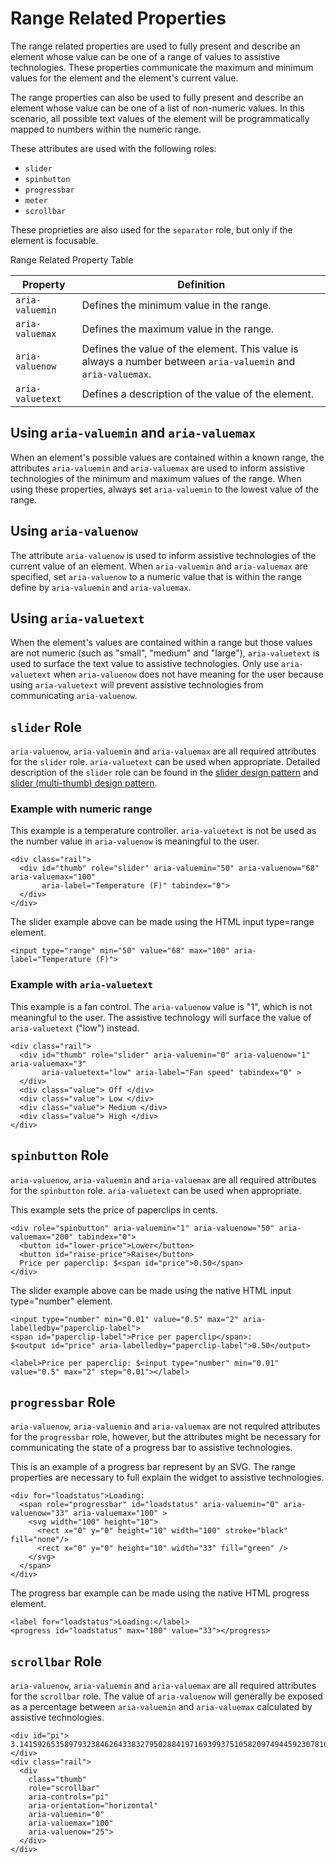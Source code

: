 # Range Related Properties

The range related properties are used to fully present and describe an element whose value can be one of a range of values to assistive technologies. These properties communicate the maximum and minimum values for the element and the element's current value.

The range properties can also be used to fully present and describe an element whose value can be one of a list of non-numeric values. In this scenario, all possible text values of the element will be programmatically mapped to numbers within the numeric range.

These attributes are used with the following roles:
* `slider`
* `spinbutton`
* `progressbar`
* `meter`
* `scrollbar`

These proprieties are also used for the `separator` role, but only if the element is focusable.

Range Related Property Table

| Property | Definition |
| --- | --- |
| `aria-valuemin` | Defines the minimum value in the range. |
| `aria-valuemax` | Defines the maximum value in the range. |
| `aria-valuenow` | Defines the value of the element. This value is always a number between `aria-valuemin` and `aria-valuemax`. |
| `aria-valuetext` | Defines a description of the value of the element. |

## Using `aria-valuemin` and `aria-valuemax`

When an element's possible values are contained within a known range, the attributes `aria-valuemin` and `aria-valuemax` are used to inform assistive technologies of the minimum and maximum values of the range. When using these properties, always set `aria-valuemin` to the lowest value of the range.

## Using `aria-valuenow`

The attribute `aria-valuenow` is used to inform assistive technologies of the current value of an element. When `aria-valuemin` and `aria-valuemax` are specified, set `aria-valuenow` to a numeric value that is within the range define by `aria-valuemin` and `aria-valuemax`.

## Using `aria-valuetext`

When the element's values are contained within a range but those values are not numeric (such as "small", "medium" and "large"), `aria-valuetext` is used to surface the text value to assistive technologies. Only use `aria-valuetext` when `aria-valuenow` does not have meaning for the user because using `aria-valuetext` will prevent assistive technologies from communicating `aria-valuenow`.

## `slider` Role

`aria-valuenow`, `aria-valuemin` and `aria-valuemax` are all required attributes for the `slider` role. `aria-valuetext` can be used when appropriate. Detailed description of the `slider` role can be found in the [slider design pattern](https://w3c.github.io/aria-practices/#slider) and [slider (multi-thumb) design pattern](https://w3c.github.io/aria-practices/#slidertwothumb).

### Example with numeric range

This example is a temperature controller. `aria-valuetext` is not be used as the number value in `aria-valuenow` is meaningful to the user.

```
<div class="rail">
  <div id="thumb" role="slider" aria-valuemin="50" aria-valuenow="68" aria-valuemax="100"
       aria-label="Temperature (F)" tabindex="0">
  </div>
</div>

```

The slider example above can be made using the HTML input type=range element.

```
<input type="range" min="50" value="68" max="100" aria-label="Temperature (F)">
```

### Example with `aria-valuetext`

This example is a fan control. The `aria-valuenow` value is "1", which is not meaningful to the user. The assistive technology will surface the value of `aria-valuetext` ("low") instead.

```
<div class="rail">
  <div id="thumb" role="slider" aria-valuemin="0" aria-valuenow="1" aria-valuemax="3"
       aria-valuetext="low" aria-label="Fan speed" tabindex="0" >
  </div>
  <div class="value"> Off </div>
  <div class="value"> Low </div>
  <div class="value"> Medium </div>
  <div class="value"> High </div>
</div>

```

## `spinbutton` Role

`aria-valuenow`, `aria-valuemin` and `aria-valuemax` are all required attributes for the `spinbutton` role. `aria-valuetext` can be used when appropriate.

This example sets the price of paperclips in cents.

```
<div role="spinbutton" aria-valuemin="1" aria-valuenow="50" aria-valuemax="200" tabindex="0">
  <button id="lower-price">Lower</button>
  <button id="raise-price">Raise</button>
  Price per paperclip: $<span id="price">0.50</span>
</div>
```

The slider example above can be made using the native HTML input type="number" element. 

```
<input type="number" min="0.01" value="0.5" max="2" aria-labelledby="paperclip-label">
<span id="paperclip-label">Price per paperclip</span>:
$<output id="price" aria-labelledby="paperclip-label">0.50</output>
```

```
<label>Price per paperclip: $<input type="number" min="0.01" value="0.5" max="2" step="0.01"></label>
```


## `progressbar` Role

`aria-valuenow`, `aria-valuemin` and `aria-valuemax` are not required attributes for the `progressbar` role, however, but the attributes might be necessary for communicating the state of a progress bar to assistive technologies.

This is an example of a progress bar represent by an SVG. The range properties are necessary to full explain the widget to assistive technologies.

```
<div for="loadstatus">Loading:
  <span role="progressbar" id="loadstatus" aria-valuemin="0" aria-valuenow="33" aria-valuemax="100" >
    <svg width="100" height="10">
      <rect x="0" y="0" height="10" width="100" stroke="black" fill="none"/>
      <rect x="0" y="0" height="10" width="33" fill="green" />
    </svg>
  </span>
</div>
```

The progress bar example can be made using the native HTML progress element.

```
<label for="loadstatus">Loading:</label>
<progress id="loadstatus" max="100" value="33"></progress>
```

## `scrollbar` Role

`aria-valuenow`, `aria-valuemin` and `aria-valuemax` are all required attributes for the `scrollbar` role. The value of `aria-valuenow` will generally be exposed as a percentage between `aria-valuemin` and `aria-valuemax` calculated by assistive technologies.

```
<div id="pi">
3.1415926535897932384626433832795028841971693993751058209749445923078164062862089986280348253421170679
</div>
<div class="rail">
  <div
    class="thumb"
    role="scrollbar"
    aria-controls="pi"
    aria-orientation="horizontal"
    aria-valuemin="0"
    aria-valuemax="100"
    aria-valuenow="25">
  </div>
</div>
```